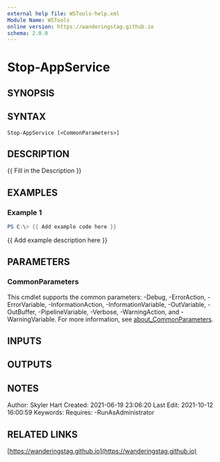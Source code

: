 ```yaml
---
external help file: WSTools-help.xml
Module Name: WSTools
online version: https://wanderingstag.github.io
schema: 2.0.0
---
```


# Stop-AppService

## SYNOPSIS

## SYNTAX

```
Stop-AppService [<CommonParameters>]
```

## DESCRIPTION
{{ Fill in the Description }}

## EXAMPLES

### Example 1
```powershell
PS C:\> {{ Add example code here }}
```

{{ Add example description here }}

## PARAMETERS

### CommonParameters
This cmdlet supports the common parameters: -Debug, -ErrorAction, -ErrorVariable, -InformationAction, -InformationVariable, -OutVariable, -OutBuffer, -PipelineVariable, -Verbose, -WarningAction, and -WarningVariable. For more information, see [about_CommonParameters](http://go.microsoft.com/fwlink/?LinkID=113216).

## INPUTS

## OUTPUTS

## NOTES
Author: Skyler Hart
Created: 2021-06-19 23:06:20
Last Edit: 2021-10-12 16:00:59
Keywords:
Requires:
    -RunAsAdministrator

## RELATED LINKS

[https://wanderingstag.github.io](https://wanderingstag.github.io)

